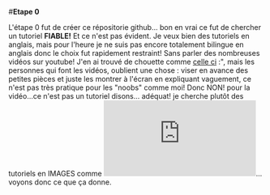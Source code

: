 #**Etape 0**

L'étape 0 fut de créer ce répositorie github...
bon en vrai ce fut de chercher un tutoriel __FIABLE!__ Et ce n'est pas évident.
Je veux bien des tutoriels en anglais, mais pour l'heure je ne suis pas encore totalement bilingue en anglais donc le choix fut rapidement restraint!
Sans parler des nombreuses vidéos sur youtube! J'en ai trouvé de chouette comme [celle ci](https://www.youtube.com/watch?v=FRwd9cPRf18) :", mais les personnes qui font les vidéos, oublient une chose : viser en avance des petites pièces et juste les montrer à l'écran en expliquant vaguement, ce n'est pas très pratique pour les "noobs" comme moi! Donc NON! pour la vidéo...ce n'est pas un tutoriel disons... adéquat!
je cherche plutôt des tutoriels en IMAGES comme ![celui-ci](http://wiki.eleksmaker.com/doku.php?id=elekslaser_a4)... voyons donc ce que ça donne.
